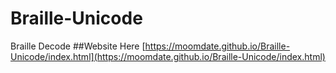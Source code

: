 # Braille-Unicode
Braille Decode
##Website Here [https://moomdate.github.io/Braille-Unicode/index.html](https://moomdate.github.io/Braille-Unicode/index.html)
